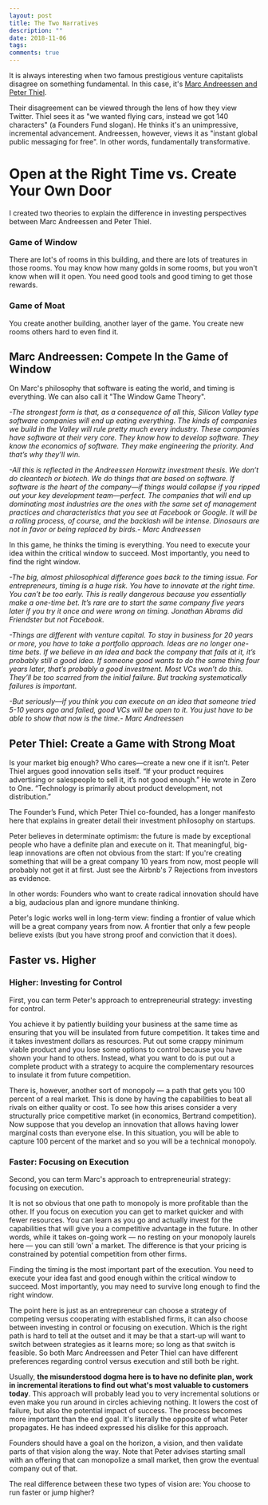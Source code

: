 ```yaml
---
layout: post
title: The Two Narratives
description: ""
date: 2018-11-06
tags: 
comments: true
---
```


It is always interesting when two famous prestigious venture capitalists disagree on something fundamental. In this case, it's [Marc Andreessen and Peter Thiel](https://www.youtube.com/watch?v=PUhtHojSphk). 

Their disagreement can be viewed through the lens of how they view Twitter. Thiel sees it as "we wanted flying cars, instead we got 140 characters" (a Founders Fund slogan). He thinks it's an unimpressive, incremental advancement. Andreessen, however, views it as "instant global public messaging for free". In other words, fundamentally transformative.

# Open at the Right Time vs. Create Your Own Door

I created two theories to explain the difference in investing perspectives between Marc Andreessen and Peter Thiel.

### Game of Window

There are lot's of rooms in this building, and there are lots of treatures in those rooms. You may know how many golds in some rooms, but you won't know when will it open. You need good tools and good timing to get those rewards. 

### Game of Moat

You create another building, another layer of the game. You create new rooms others hard to even find it.



## Marc Andreessen: Compete In the Game of Window


On Marc's philosophy that software is eating the world, and timing is everything. We can also call it "The Window Game Theory". 


*-The strongest form is that, as a consequence of all this, Silicon Valley type software companies will end up eating everything. The kinds of companies we build in the Valley will rule pretty much every industry. These companies have software at their very core. They know how to develop software. They know the economics of software. They make engineering the priority. And that’s why they’ll win.*

*-All this is reflected in the Andreessen Horowitz investment thesis. We don’t do cleantech or biotech. We do things that are based on software. If software is the heart of the company—if things would collapse if you ripped out your key development team—perfect. The companies that will end up dominating most industries are the ones with the same set of management practices and characteristics that you see at Facebook or Google. It will be a rolling process, of course, and the backlash will be intense. Dinosaurs are not in favor or being replaced by birds.- Marc Andreessen*


In this game, he thinks the timing is everything. You need to execute your idea within the critical window to succeed. Most importantly, you need to find the right window.



*-The big, almost philosophical difference goes back to the timing issue. For entrepreneurs, timing is a huge risk. You have to innovate at the right time. You can’t be too early. This is really dangerous because you essentially make a one-time bet. It’s rare are to start the same company five years later if you try it once and were wrong on timing. Jonathan Abrams did Friendster but not Facebook.*

*-Things are different with venture capital. To stay in business for 20 years or more, you have to take a portfolio approach. Ideas are no longer one-time bets. If we believe in an idea and back the company that fails at it, it’s probably still a good idea. If someone good wants to do the same thing four years later, that’s probably a good investment. Most VCs won’t do this. They’ll be too scarred from the initial failure. But tracking systematically failures is important.*

*-But seriously—if you think you can execute on an idea that someone tried 5-10 years ago and failed, good VCs will be open to it. You just have to be able to show that now is the time.- Marc Andreessen*



## Peter Thiel: Create a Game with Strong Moat

Is your market big enough? Who cares—create a new one if it isn’t. Peter Thiel argues good innovation sells itself. “If your product requires advertising or salespeople to sell it, it’s not good enough.” He wrote in Zero to One. “Technology is primarily about product development, not distribution.”

The Founder’s Fund, which Peter Thiel co-founded, has a longer manifesto here that explains in greater detail their investment philosophy on startups.

Peter believes in determinate optimism: the future is made by exceptional people who have a definite plan and execute on it. That meaningful, big-leap innovations are often not obvious from the start: If you're creating something that will be a great company 10 years from now, most people will probably not get it at first. Just see the Airbnb's 7 Rejections from investors as evidence.

In other words: Founders who want to create radical innovation should have a big, audacious plan and ignore mundane thinking.

Peter's logic works well in long-term view: finding a frontier of value which will be a great company years from now. A frontier that only a few people believe exists (but you have strong proof and conviction that it does). 


## Faster vs. Higher

### Higher: Investing for Control

First, you can term Peter's approach to entrepreneurial strategy: investing for control.

You achieve it by patiently building your business at the same time as ensuring that you will be insulated from future competition. It takes time and it takes investment dollars as resources. Put out some crappy minimum viable product and you lose some options to control because you have shown your hand to others. Instead, what you want to do is put out a complete product with a strategy to acquire the complementary resources to insulate it from future competition. 


There is, however, another sort of monopoly — a path that gets you 100 percent of a real market. This is done by having the capabilities to beat all rivals on either quality or cost. To see how this arises consider a very structurally price competitive market (in economics, Bertrand competition). Now suppose that you develop an innovation that allows having lower marginal costs than everyone else. In this situation, you will be able to capture 100 percent of the market and so you will be a technical monopoly. 

### Faster: Focusing on Execution

Second, you can term Marc's approach to entrepreneurial strategy: focusing on execution. 

It is not so obvious that one path to monopoly is more profitable than the other. If you focus on execution you can get to market quicker and with fewer resources. You can learn as you go and actually invest for the capabilities that will give you a competitive advantage in the future. In other words, while it takes on-going work — no resting on your monopoly laurels here — you can still ‘own’ a market. The difference is that your pricing is constrained by potential competition from other firms. 

Finding the timing is the most important part of the execution. You need to execute your idea fast and good enough within the critical window to succeed. Most importantly, you may need to survive long enough to find the right window.


The point here is just as an entrepreneur can choose a strategy of competing versus cooperating with established firms, it can also choose between investing in control or focusing on execution. Which is the right path is hard to tell at the outset and it may be that a start-up will want to switch between strategies as it learns more; so long as that switch is feasible. So both Marc Andreessen and Peter Thiel can have different preferences regarding control versus execution and still both be right.

Usually, **the misunderstood dogma here is to have no definite plan, work in incremental iterations to find out what's most valuable to customers today**. This approach will probably lead you to very incremental solutions or even make you run around in circles achieving nothing. It lowers the cost of failure, but also the potential impact of success. The process becomes more important than the end goal. It's literally the opposite of what Peter propagates. He has indeed expressed his dislike for this approach.

Founders should have a goal on the horizon, a vision, and then validate parts of that vision along the way. Note that Peter advises starting small with an offering that can monopolize a small market, then grow the eventual company out of that. 

The real difference between these two types of vision are: You choose to run faster or jump higher?




